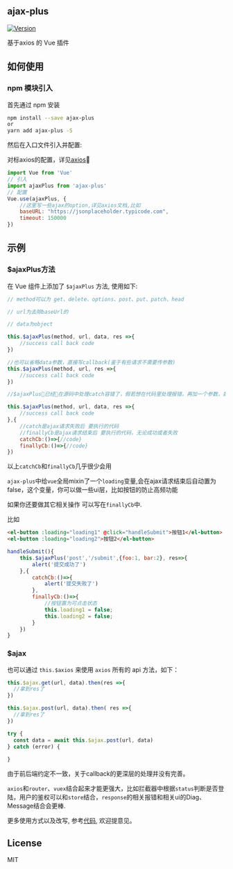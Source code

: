 ## ajax-plus

<a href="https://www.npmjs.com/package/ajax-plus"><img src="https://img.shields.io/badge/npm-v0.1.0-blue.svg" alt="Version">
</a>


基于axios 的 Vue 插件

## 如何使用

### npm 模块引入

首先通过 npm 安装

```bash
npm install --save ajax-plus
or
yarn add ajax-plus -S
```

然后在入口文件引入并配置:

对标axios的配置，详见[axios](https://www.npmjs.com/package/axios)🚀

```javascript
import Vue from 'Vue'
// 引入
import ajaxPlus from 'ajax-plus'
// 配置
Vue.use(ajaxPlus, {
    //这里写一些ajax的option,详见axios文档,比如
    baseURL: "https://jsonplaceholder.typicode.com",
    timeout: 150000
})
```

## 示例

### $ajaxPlus方法
在 Vue 组件上添加了 `$ajaxPlus` 方法, 使用如下:

```javascript
// method可以为 get、delete、options、post、put、patch、head

// url为去除baseUrl的

// data为object

this.$ajaxPlus(method, url, data, res =>{
    //success call back code
})

//也可以省略data参数，直接写callback(鉴于有些请求不需要传参数)
this.$ajaxPlus(method, url, res =>{
    //success call back code
})

//$ajaxPlus已经在源码中处理catch容错了，假若想在代码里处理报错，再加一个参数，如下

this.$ajaxPlus(method, url, data, res =>{
    //success call back code
},{
    //catch是ajax请求失败后 要执行的代码
    //finallyCb是ajax请求结束后 要执行的代码，无论成功或者失败
    catchCb:()=>{//code}    
    finallyCb:()=>{//code}
})

```
以上`catchCb`和`finallyCb`几乎很少会用

`ajax-plus`中给`vue`全局mixin了一个`loading`变量,会在ajax请求结束后自动置为false，这个变量，你可以做一些ui层，比如按钮的防止高频功能

如果你还要做其它相关操作 可以写在`finallyCb`中.

比如
```html
<el-button :loading="loading1" @click="handleSubmit">按钮1</el-button>
<el-button :loading="loading2">按钮2</el-button>
```
```js
handleSubmit(){
    this.$ajaxPlus('post','/submit',{foo:1, bar:2}, res=>{
        alert('提交成功了')
    },{
        catchCb:()=>{
            alert('提交失败了')
        },    
        finallyCb:()=>{
            //按钮置为可点击状态
            this.loading1 = false;
            this.loading2 = false;
        }
    })
}
```

### $ajax
也可以通过 `this.$axios` 来使用 `axios` 所有的 api 方法，如下：

```javascript
this.$ajax.get(url, data).then(res =>{
  //拿到res了
})

this.$ajax.post(url, data).then( res =>{
  //拿到res了
})

try {
  const data = await this.$ajax.post(url, data)
} catch (error) {
  
}
```
由于前后端约定不一致，关于callback的更深层的处理并没有完善。

`axios`和`router`、`vuex`结合起来才能更强大，比如拦截器中根据`status`判断是否登陆，用户的鉴权可以和`store`结合，`response`的相关报错和相关ui的Diag、Message结合会更棒.

更多使用方式以及改写, 参考[代码](https://github.com/webkws/ajaxPlus/blob/master/src/ajax.js), 欢迎提意见。

## License

MIT

